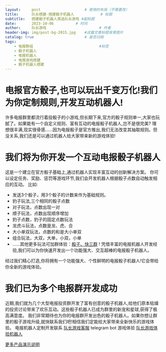 ```yaml
---
layout:     post   				    # 使用的布局（不需要改）
title:      队长搭建-搭建骰子机器人 			# 标题 
subtitle:   搭建骰子机器人首选队长游戏 #副标题
date:       2023-10-06			# 时间
author:     队长游戏 						# 作者
header-img: img/post-bg-2015.jpg 	#这篇文章标题背景图片
catalog: true 						# 是否归档
tags:
    - 电报群组								#标签
    - 骰子机器人
    - 电报机器人
    - 电报游戏搭建
    - 骰子机器人搭建
---
```

# 电报官方骰子,也可以玩出千变万化!我们为你定制规则,开发互动机器人!
许多电报群里都流行着投骰子的小游戏,但长期下来,官方的骰子规则单一,大家也玩腻了。如果能有一个自定义规则、富有互动的电报骰子机器人,岂不是很完美?
理想很丰满,现实很骨感......因为电报骰子是官方推出,我们无法改变其抽取规则。但没关系,我们还是可以通过机器人给大家带来新的游戏体验!
# 我们将为你开发一个互动电报骰子机器人
这是一个建立在官方骰子基础上,通过机器人实现丰富互动的创新解决方案。
你可以设定任务、奖励、惩罚等游戏环节,我们会开发机器人根据骰子点数自动触发相应的互动。
比如:
- 发送3个骰子，用3个骰子的计数来作为基础规则。
- 豹子玩法,三个相同的骰子点数
- 对子玩法，点数出现一对
- 顺子玩法，点数出现顺序增加
- 豹子点数，豹子的固定点数玩法
- 龙虎斗玩法，点数是龙、虎、合
- 大小单双玩法，点数的和是大小单双
- 组合玩法，大双，大单，小双，小单
- ......其他更多玩法可加群体验：[骰子、快三群](https://t.me/+8ddQO2_sAKQ4NzI1  "队长游戏骰子演示群") !
凭借丰富的电报机器人开发经验,我们可以为你快速开发出一个功能强大、交互超棒的电报骰子机器人。

经过我们精心打造,你将拥有一个功能强大、个性鲜明的电报骰子机器人!它会带给你全新的游戏体验。
# 我们已为多个电报群开发成功
近期,我们就为几个大型电报投资群开发了富有创意的骰子机器人,给他们原本枯燥的投资讨论带来了欢乐互动。这些骰子机器人已成为群里的新宠和星球,获得了极高满意度。
我们非常期待也为你的电报群开发出色的骰子机器人。如果你想让群里的骰子游戏升级,就快联系我们吧!相信我们定能给大家带来全新快乐的游戏体验。
电报机器人定制开发联系 [队长游戏客服](https://t.me/duizhangdajian  "队长游戏官方客服")
telegram bot 游戏体验 [队长游戏体验机器人](https://t.me/captainGameBot  "队长游戏官方客服")

[更多产品演示说明](http://www.tggame.site  "队长游戏官方网站")

